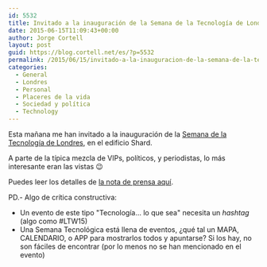 ```yaml
---
id: 5532
title: Invitado a la inauguración de la Semana de la Tecnología de Londres, en el edificio Shard
date: 2015-06-15T11:09:43+00:00
author: Jorge Cortell
layout: post
guid: https://blog.cortell.net/es/?p=5532
permalink: /2015/06/15/invitado-a-la-inauguracion-de-la-semana-de-la-tecnologia-de-londres-en-el-edificio-shard/
categories:
  - General
  - Londres
  - Personal
  - Placeres de la vida
  - Sociedad y polí­tica
  - Technology
---
```

Esta mañana me han invitado a la inauguración de la <a href="https://londontechnologyweek.co.uk/" target="_blank">Semana de la Tecnología de Londres</a>, en el edificio Shard.

A parte de la típica mezcla de VIPs, políticos, y periodistas, lo más interesante eran las vistas 😉

Puedes leer los detalles de <a href="https://londontechnologyweek.co.uk/2015/06/london-cements-position-tech-capital-europe-launch-london-technology-week/" target="_blank">la nota de prensa aquí</a>.

PD.- Algo de crítica constructiva:

  * Un evento de este tipo "Tecnología... lo que sea" necesita un _hashtag_ (algo como #LTW15)
  * Una Semana Tecnológica está llena de eventos, ¿qué tal un MAPA, CALENDARIO, o APP para mostrarlos todos y apuntarse? Si los hay, no son fáciles de encontrar (por lo menos no se han mencionado en el evento)